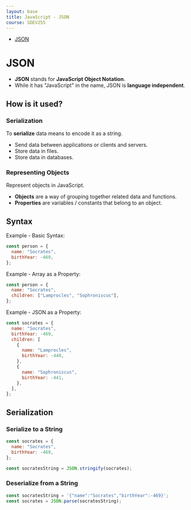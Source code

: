 ```yaml
---
layout: base
title: JavaScript - JSON
course: SDEV255
---
```


- [JSON](#json)

# JSON

- **JSON** stands for **JavaScript Object Notation**.
- While it has "JavaScript" in the name, JSON is **language independent**.

## How is it used?

### Serialization

To **serialize** data means to encode it as a string.

- Send data between applications or clients and servers.
- Store data in files.
- Store data in databases.

### Representing Objects

Represent objects in JavaScript.

- **Objects** are a way of grouping together related data and functions.
- **Properties** are variables / constants that belong to an object.

## Syntax

Example - Basic Syntax:

```javascript
const person = {
  name: "Socrates",
  birthYear: -469,
};
```

Example - Array as a Property:

```javascript
const person = {
  name: "Socrates",
  children: ["Lamprocles", "Sophroniscus"],
};
```

Example - JSON as a Property:

```javascript
const socrates = {
  name: "Socrates",
  birthYear: -469,
  children: [
    {
      name: "Lamprocles",
      birthYear: -440,
    },
    {
      name: "Sophroniscus",
      birthYear: -441,
    },
  ],
};
```

## Serialization

### Serialize to a String

```javascript
const socrates = {
  name: "Socrates",
  birthYear: -469,
};

const socratesString = JSON.stringify(socrates);
```

### Deserialize from a String

```javascript
const socratesString = '{"name":"Socrates","birthYear":-469}';
const socrates = JSON.parse(socratesString);
```
